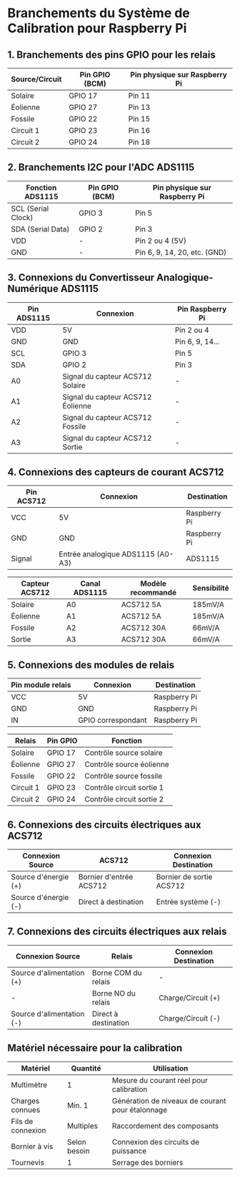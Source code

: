 # Branchements du Système de Calibration pour Raspberry Pi

## 1. Branchements des pins GPIO pour les relais

| Source/Circuit | Pin GPIO (BCM) | Pin physique sur Raspberry Pi |
|----------------|---------------|------------------------------|
| Solaire        | GPIO 17       | Pin 11                       |
| Éolienne       | GPIO 27       | Pin 13                       |
| Fossile        | GPIO 22       | Pin 15                       |
| Circuit 1      | GPIO 23       | Pin 16                       |
| Circuit 2      | GPIO 24       | Pin 18                       |

## 2. Branchements I2C pour l'ADC ADS1115

| Fonction ADS1115 | Pin GPIO (BCM) | Pin physique sur Raspberry Pi |
|-----------------|---------------|------------------------------|
| SCL (Serial Clock) | GPIO 3      | Pin 5                        |
| SDA (Serial Data)  | GPIO 2      | Pin 3                        |
| VDD               | -            | Pin 2 ou 4 (5V)              |
| GND               | -            | Pin 6, 9, 14, 20, etc. (GND) |

## 3. Connexions du Convertisseur Analogique-Numérique ADS1115

| Pin ADS1115 | Connexion                        | Pin Raspberry Pi |
|------------|----------------------------------|-----------------|
| VDD        | 5V                               | Pin 2 ou 4      |
| GND        | GND                              | Pin 6, 9, 14... |
| SCL        | GPIO 3                           | Pin 5           |
| SDA        | GPIO 2                           | Pin 3           |
| A0         | Signal du capteur ACS712 Solaire | -               |
| A1         | Signal du capteur ACS712 Éolienne| -               |
| A2         | Signal du capteur ACS712 Fossile | -               |
| A3         | Signal du capteur ACS712 Sortie  | -               |

## 4. Connexions des capteurs de courant ACS712

| Pin ACS712 | Connexion                             | Destination    |
|------------|---------------------------------------|---------------|
| VCC        | 5V                                    | Raspberry Pi  |
| GND        | GND                                   | Raspberry Pi  |
| Signal     | Entrée analogique ADS1115 (A0-A3)     | ADS1115       |

| Capteur ACS712  | Canal ADS1115 | Modèle recommandé | Sensibilité |
|-----------------|--------------|------------------|-------------|
| Solaire         | A0           | ACS712 5A        | 185mV/A     |
| Éolienne        | A1           | ACS712 5A        | 185mV/A     |
| Fossile         | A2           | ACS712 30A       | 66mV/A      |
| Sortie          | A3           | ACS712 30A       | 66mV/A      |

## 5. Connexions des modules de relais

| Pin module relais | Connexion                | Destination    |
|------------------|--------------------------|---------------|
| VCC              | 5V                       | Raspberry Pi  |
| GND              | GND                      | Raspberry Pi  |
| IN               | GPIO correspondant       | Raspberry Pi  |

| Relais       | Pin GPIO | Fonction                   |
|--------------|----------|----------------------------|
| Solaire      | GPIO 17  | Contrôle source solaire    |
| Éolienne     | GPIO 27  | Contrôle source éolienne   |
| Fossile      | GPIO 22  | Contrôle source fossile    |
| Circuit 1    | GPIO 23  | Contrôle circuit sortie 1  |
| Circuit 2    | GPIO 24  | Contrôle circuit sortie 2  |

## 6. Connexions des circuits électriques aux ACS712

| Connexion Source        | ACS712                     | Connexion Destination     |
|------------------------|----------------------------|--------------------------|
| Source d'énergie (+)    | Bornier d'entrée ACS712    | Bornier de sortie ACS712  |
| Source d'énergie (-)    | Direct à destination       | Entrée système (-)        |

## 7. Connexions des circuits électriques aux relais

| Connexion Source        | Relais                     | Connexion Destination     |
|------------------------|----------------------------|--------------------------|
| Source d'alimentation (+)| Borne COM du relais        | -                         |
| -                       | Borne NO du relais         | Charge/Circuit (+)        |
| Source d'alimentation (-)| Direct à destination       | Charge/Circuit (-)        |

## Matériel nécessaire pour la calibration

| Matériel                | Quantité | Utilisation                                    |
|------------------------|----------|-----------------------------------------------|
| Multimètre             | 1        | Mesure du courant réel pour calibration        |
| Charges connues        | Min. 1   | Génération de niveaux de courant pour étalonnage |
| Fils de connexion      | Multiples| Raccordement des composants                    |
| Bornier à vis          | Selon besoin | Connexion des circuits de puissance           |
| Tournevis              | 1        | Serrage des borniers                           |


